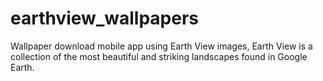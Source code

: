 # earthview_wallpapers
Wallpaper download mobile app using Earth View images, Earth View is a collection of the most beautiful and striking landscapes found in Google Earth.
